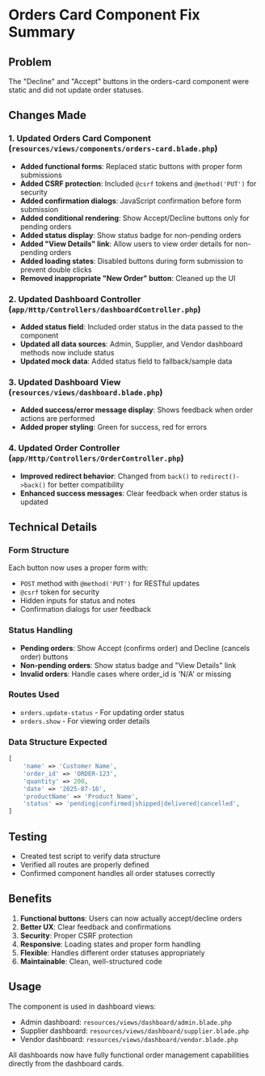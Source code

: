 # Orders Card Component Fix Summary

## Problem
The "Decline" and "Accept" buttons in the orders-card component were static and did not update order statuses.

## Changes Made

### 1. Updated Orders Card Component (`resources/views/components/orders-card.blade.php`)
- **Added functional forms**: Replaced static buttons with proper form submissions
- **Added CSRF protection**: Included `@csrf` tokens and `@method('PUT')` for security
- **Added confirmation dialogs**: JavaScript confirmation before form submission
- **Added conditional rendering**: Show Accept/Decline buttons only for pending orders
- **Added status display**: Show status badge for non-pending orders
- **Added "View Details" link**: Allow users to view order details for non-pending orders
- **Added loading states**: Disabled buttons during form submission to prevent double clicks
- **Removed inappropriate "New Order" button**: Cleaned up the UI

### 2. Updated Dashboard Controller (`app/Http/Controllers/dashboardController.php`)
- **Added status field**: Included order status in the data passed to the component
- **Updated all data sources**: Admin, Supplier, and Vendor dashboard methods now include status
- **Updated mock data**: Added status field to fallback/sample data

### 3. Updated Dashboard View (`resources/views/dashboard.blade.php`)
- **Added success/error message display**: Shows feedback when order actions are performed
- **Added proper styling**: Green for success, red for errors

### 4. Updated Order Controller (`app/Http/Controllers/OrderController.php`)
- **Improved redirect behavior**: Changed from `back()` to `redirect()->back()` for better compatibility
- **Enhanced success messages**: Clear feedback when order status is updated

## Technical Details

### Form Structure
Each button now uses a proper form with:
- `POST` method with `@method('PUT')` for RESTful updates
- `@csrf` token for security
- Hidden inputs for status and notes
- Confirmation dialogs for user feedback

### Status Handling
- **Pending orders**: Show Accept (confirms order) and Decline (cancels order) buttons
- **Non-pending orders**: Show status badge and "View Details" link
- **Invalid orders**: Handle cases where order_id is 'N/A' or missing

### Routes Used
- `orders.update-status` - For updating order status
- `orders.show` - For viewing order details

### Data Structure Expected
```php
[
    'name' => 'Customer Name',
    'order_id' => 'ORDER-123',
    'quantity' => 200,
    'date' => '2025-07-16',
    'productName' => 'Product Name',
    'status' => 'pending|confirmed|shipped|delivered|cancelled',
]
```

## Testing
- Created test script to verify data structure
- Verified all routes are properly defined
- Confirmed component handles all order statuses correctly

## Benefits
1. **Functional buttons**: Users can now actually accept/decline orders
2. **Better UX**: Clear feedback and confirmations
3. **Security**: Proper CSRF protection
4. **Responsive**: Loading states and proper form handling
5. **Flexible**: Handles different order statuses appropriately
6. **Maintainable**: Clean, well-structured code

## Usage
The component is used in dashboard views:
- Admin dashboard: `resources/views/dashboard/admin.blade.php`
- Supplier dashboard: `resources/views/dashboard/supplier.blade.php`
- Vendor dashboard: `resources/views/dashboard/vendor.blade.php`

All dashboards now have fully functional order management capabilities directly from the dashboard cards.
